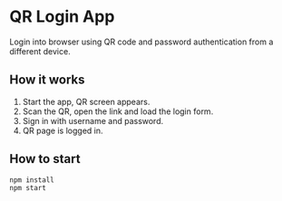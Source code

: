 # QR Login App

Login into browser using QR code and password authentication from a different device.

## How it works

1. Start the app, QR screen appears.
2. Scan the QR, open the link and load the login form.
3. Sign in with username and password.
4. QR page is logged in.

## How to start

    npm install
    npm start
